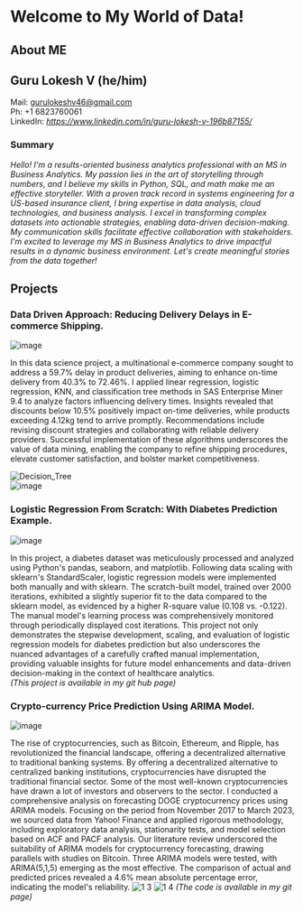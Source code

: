 # Welcome to My World of Data!
## About ME
## Guru Lokesh V (he/him)
Mail: gurulokeshv46@gmail.com <br>
Ph: +1 6823760061<br>
LinkedIn: *https://www.linkedin.com/in/guru-lokesh-v-196b87155/* <br>

### Summary
*Hello! I'm a results-oriented business analytics professional with an MS in Business Analytics. My passion lies in the art of storytelling through numbers, and I believe my skills in Python, SQL, and math make me an effective storyteller. With a proven track record in systems engineering for a US-based insurance client, I bring expertise in data analysis, cloud technologies, and business analysis. I excel in transforming complex datasets into actionable strategies, enabling data-driven decision-making. My communication skills facilitate effective collaboration with stakeholders. I'm excited to leverage my MS in Business Analytics to drive impactful results in a dynamic business environment. Let's create meaningful stories from the data together!*

## Projects
### Data Driven Approach: Reducing Delivery Delays in E-commerce Shipping. <br>
![image](https://github.com/gurulokeshv/GuruDataTalks/assets/43316617/7057d8b9-7675-4306-8439-fb777785da9c)

In this data science project, a multinational e-commerce company sought to address a 59.7% delay in product deliveries, aiming to enhance on-time delivery from 40.3% to 72.46%. I applied linear regression, logistic regression, KNN, and classification tree methods in SAS Enterprise Miner 9.4 to analyze factors influencing delivery times. Insights revealed that discounts below 10.5% positively impact on-time deliveries, while products exceeding 4.12kg tend to arrive promptly. Recommendations include revising discount strategies and collaborating with reliable delivery providers. Successful implementation of these algorithms underscores the value of data mining, enabling the company to refine shipping procedures, elevate customer satisfaction, and bolster market competitiveness. <br>

![Decision_Tree](https://github.com/gurulokeshv/GuruDataTalks/assets/43316617/8349a1a8-4d01-4b4b-9850-91d8776a504c) <br>
![image](https://github.com/gurulokeshv/GuruDataTalks/assets/43316617/1e06dbbf-1f6f-4403-b23a-6f66a1a2207a) <br>

### Logistic Regression From Scratch: With Diabetes Prediction Example. <br>
![image](https://github.com/gurulokeshv/GuruDataTalks/assets/43316617/acb09af4-9523-4bfe-9bac-97517bc13404)

In this project, a diabetes dataset was meticulously processed and analyzed using Python's pandas, seaborn, and matplotlib. Following data scaling with sklearn's StandardScaler, logistic regression models were implemented both manually and with sklearn. The scratch-built model, trained over 2000 iterations, exhibited a slightly superior fit to the data compared to the sklearn model, as evidenced by a higher R-square value (0.108 vs. -0.122). The manual model's learning process was comprehensively monitored through periodically displayed cost iterations. This project not only demonstrates the stepwise development, scaling, and evaluation of logistic regression models for diabetes prediction but also underscores the nuanced advantages of a carefully crafted manual implementation, providing valuable insights for future model enhancements and data-driven decision-making in the context of healthcare analytics. <br>
*(This project is available in  my git hub page)* <br>

### Crypto-currency Price Prediction Using ARIMA Model. <br>
![image](https://github.com/gurulokeshv/GuruDataTalks/assets/43316617/7b186791-68f8-4d72-86e1-034c711bc0c2)

The rise of cryptocurrencies, such as Bitcoin, Ethereum, and Ripple, has revolutionized the financial landscape, offering a decentralized alternative to traditional banking systems. By offering a decentralized alternative to centralized banking institutions, cryptocurrencies have disrupted the traditional financial sector. Some of the most well-known cryptocurrencies have drawn a lot of investors and observers to the sector. I conducted a comprehensive analysis on forecasting DOGE cryptocurrency prices using ARIMA models. Focusing on the period from November 2017 to March 2023, we sourced data from Yahoo! Finance and applied rigorous methodology, including exploratory data analysis, stationarity tests, and model selection based on ACF and PACF analysis. Our literature review underscored the suitability of ARIMA models for cryptocurrency forecasting, drawing parallels with studies on Bitcoin. Three ARIMA models were tested, with ARIMA(5,1,5) emerging as the most effective. The comparison of actual and predicted prices revealed a 4.6% mean absolute percentage error, indicating the model's reliability.
![1 3](https://github.com/gurulokeshv/GuruDataTalks/assets/43316617/79cc94de-72a8-47b4-88f3-7b4c1dd52744) 
![1 4](https://github.com/gurulokeshv/GuruDataTalks/assets/43316617/e6c89dfd-a94b-40e0-a126-04b23a0d93d2)
*(The code is available in my git page)*


